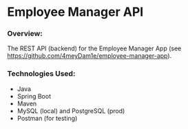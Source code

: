 # Employee Manager API

### Overview:
The REST API (backend) for the Employee Manager App (see https://github.com/4meyDam1e/employee-manager-app).

### Technologies Used:
- Java
- Spring Boot
- Maven
- MySQL (local) and PostgreSQL (prod)
- Postman (for testing)